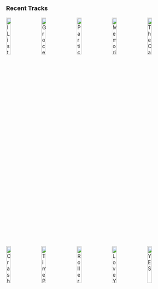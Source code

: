 ### Recent Tracks
[<img src='https://lastfm.freetls.fastly.net/i/u/300x300/5c03c615f0218d35cb48054e6d8e329b.png' width='16%' height='16%' alt='I Listen to Your Radio Show at Night'>](https://www.last.fm/music/grady%2bstrange/_/i%2blisten%2bto%2byour%2bradio%2bshow%2bat%2bnight)&nbsp;&nbsp;&nbsp;&nbsp;[<img src='https://lastfm.freetls.fastly.net/i/u/300x300/8e801576586c252c59006c1fd755112f.png' width='16%' height='16%' alt='Groceries'>](https://www.last.fm/music/mallrat/_/groceries)&nbsp;&nbsp;&nbsp;&nbsp;[<img src='https://lastfm.freetls.fastly.net/i/u/300x300/cb62b7262018b77c810e64127574c127.png' width='16%' height='16%' alt='Particles'>](https://www.last.fm/music/nothing%2bbut%2bthieves/_/particles)&nbsp;&nbsp;&nbsp;&nbsp;[<img src='https://lastfm.freetls.fastly.net/i/u/300x300/8d5a82de4881fa8e068b18eb7bbfd30b.png' width='16%' height='16%' alt='Memories'>](https://www.last.fm/music/maroon%2b5/_/memories)&nbsp;&nbsp;&nbsp;&nbsp;[<img src='https://lastfm.freetls.fastly.net/i/u/300x300/98aff58fe4804704b6029857eeb4d186.png' width='16%' height='16%' alt='The Cave'>](https://www.last.fm/music/mumford%2b%2526%2bsons/_/the%2bcave)&nbsp;&nbsp;&nbsp;&nbsp;<br>[<img src='https://lastfm.freetls.fastly.net/i/u/300x300/9ba79e4a972a268c4f87a9afe24de83d.png' width='16%' height='16%' alt='Crashing (feat. Bahari)'>](https://www.last.fm/music/illenium/_/crashing%2b%2528feat.%2bbahari%2529)&nbsp;&nbsp;&nbsp;&nbsp;[<img src='https://lastfm.freetls.fastly.net/i/u/300x300/3517af57c1db4e2a90c039940e3e82f3.png' width='16%' height='16%' alt='Time Passages'>](https://www.last.fm/music/al%2bstewart/_/time%2bpassages)&nbsp;&nbsp;&nbsp;&nbsp;[<img src='https://lastfm.freetls.fastly.net/i/u/300x300/eaea26139233c24c5942d78bd1ef4136.png' width='16%' height='16%' alt='Rollercoaster'>](https://www.last.fm/music/bleachers/_/rollercoaster)&nbsp;&nbsp;&nbsp;&nbsp;[<img src='https://lastfm.freetls.fastly.net/i/u/300x300/dc58d8396480253a9e1d2a3036885a6d.png' width='16%' height='16%' alt='Love You Like That'>](https://www.last.fm/music/dagny/_/love%2byou%2blike%2bthat)&nbsp;&nbsp;&nbsp;&nbsp;[<img src='https://lastfm.freetls.fastly.net/i/u/300x300/9da0bb0bc43a102996e84058cfc5659e.png' width='16%' height='16%' alt='YES'>](https://www.last.fm/music/ben%2b%2526%2btan/_/yes)&nbsp;&nbsp;&nbsp;&nbsp;<br>